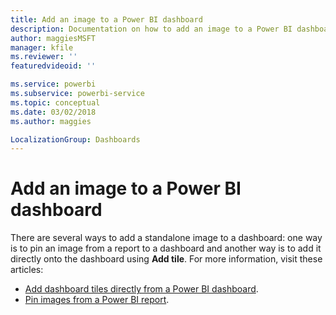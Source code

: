```yaml
---
title: Add an image to a Power BI dashboard
description: Documentation on how to add an image to a Power BI dashboard.
author: maggiesMSFT
manager: kfile
ms.reviewer: ''
featuredvideoid: ''

ms.service: powerbi
ms.subservice: powerbi-service
ms.topic: conceptual
ms.date: 03/02/2018
ms.author: maggies

LocalizationGroup: Dashboards
---
```

# Add an image to a Power BI dashboard
There are several ways to add a standalone image to a dashboard: one way is to pin an image from a report to a dashboard and another way is to add it directly onto the dashboard using **Add tile**.  For more information, visit these articles:

* [Add dashboard tiles directly from a Power BI dashboard](service-dashboard-add-widget.md).
* [Pin images from a Power BI report](service-dashboard-pin-tile-from-report.md).

